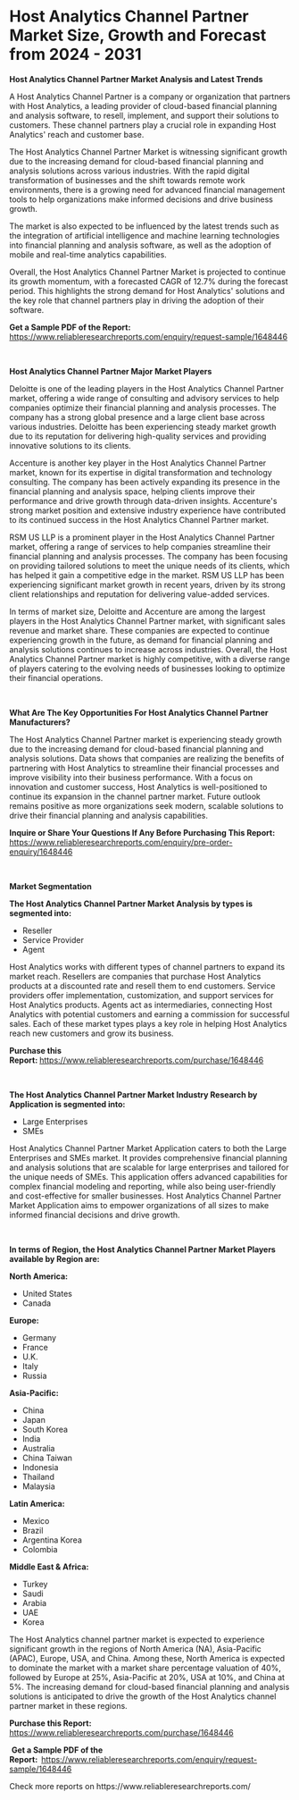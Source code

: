 <p><h1>Host Analytics Channel Partner Market Size, Growth and Forecast from 2024 - 2031</h1></p><p><strong>Host Analytics Channel Partner Market Analysis and Latest Trends</strong></p>
<p><p>A Host Analytics Channel Partner is a company or organization that partners with Host Analytics, a leading provider of cloud-based financial planning and analysis software, to resell, implement, and support their solutions to customers. These channel partners play a crucial role in expanding Host Analytics' reach and customer base.</p><p>The Host Analytics Channel Partner Market is witnessing significant growth due to the increasing demand for cloud-based financial planning and analysis solutions across various industries. With the rapid digital transformation of businesses and the shift towards remote work environments, there is a growing need for advanced financial management tools to help organizations make informed decisions and drive business growth.</p><p>The market is also expected to be influenced by the latest trends such as the integration of artificial intelligence and machine learning technologies into financial planning and analysis software, as well as the adoption of mobile and real-time analytics capabilities.</p><p>Overall, the Host Analytics Channel Partner Market is projected to continue its growth momentum, with a forecasted CAGR of 12.7% during the forecast period. This highlights the strong demand for Host Analytics' solutions and the key role that channel partners play in driving the adoption of their software.</p></p>
<p><strong>Get a Sample PDF of the Report:&nbsp;</strong> <a href="https://www.reliableresearchreports.com/enquiry/request-sample/1648446">https://www.reliableresearchreports.com/enquiry/request-sample/1648446</a></p>
<p>&nbsp;</p>
<p><strong>Host Analytics Channel Partner Major Market Players</strong></p>
<p><p>Deloitte is one of the leading players in the Host Analytics Channel Partner market, offering a wide range of consulting and advisory services to help companies optimize their financial planning and analysis processes. The company has a strong global presence and a large client base across various industries. Deloitte has been experiencing steady market growth due to its reputation for delivering high-quality services and providing innovative solutions to its clients.</p><p>Accenture is another key player in the Host Analytics Channel Partner market, known for its expertise in digital transformation and technology consulting. The company has been actively expanding its presence in the financial planning and analysis space, helping clients improve their performance and drive growth through data-driven insights. Accenture's strong market position and extensive industry experience have contributed to its continued success in the Host Analytics Channel Partner market.</p><p>RSM US LLP is a prominent player in the Host Analytics Channel Partner market, offering a range of services to help companies streamline their financial planning and analysis processes. The company has been focusing on providing tailored solutions to meet the unique needs of its clients, which has helped it gain a competitive edge in the market. RSM US LLP has been experiencing significant market growth in recent years, driven by its strong client relationships and reputation for delivering value-added services.</p><p>In terms of market size, Deloitte and Accenture are among the largest players in the Host Analytics Channel Partner market, with significant sales revenue and market share. These companies are expected to continue experiencing growth in the future, as demand for financial planning and analysis solutions continues to increase across industries. Overall, the Host Analytics Channel Partner market is highly competitive, with a diverse range of players catering to the evolving needs of businesses looking to optimize their financial operations.</p></p>
<p>&nbsp;</p>
<p><strong>What Are The Key Opportunities For Host Analytics Channel Partner Manufacturers?</strong></p>
<p><p>The Host Analytics Channel Partner market is experiencing steady growth due to the increasing demand for cloud-based financial planning and analysis solutions. Data shows that companies are realizing the benefits of partnering with Host Analytics to streamline their financial processes and improve visibility into their business performance. With a focus on innovation and customer success, Host Analytics is well-positioned to continue its expansion in the channel partner market. Future outlook remains positive as more organizations seek modern, scalable solutions to drive their financial planning and analysis capabilities.</p></p>
<p><strong>Inquire or Share Your Questions If Any Before Purchasing This Report:</strong> <a href="https://www.reliableresearchreports.com/enquiry/pre-order-enquiry/1648446">https://www.reliableresearchreports.com/enquiry/pre-order-enquiry/1648446</a></p>
<p>&nbsp;</p>
<p><strong>Market Segmentation</strong></p>
<p><strong>The Host Analytics Channel Partner Market Analysis by types is segmented into:</strong></p>
<p><ul><li>Reseller</li><li>Service Provider</li><li>Agent</li></ul></p>
<p><p>Host Analytics works with different types of channel partners to expand its market reach. Resellers are companies that purchase Host Analytics products at a discounted rate and resell them to end customers. Service providers offer implementation, customization, and support services for Host Analytics products. Agents act as intermediaries, connecting Host Analytics with potential customers and earning a commission for successful sales. Each of these market types plays a key role in helping Host Analytics reach new customers and grow its business.</p></p>
<p><strong>Purchase this Report:&nbsp;</strong><a href="https://www.reliableresearchreports.com/purchase/1648446">https://www.reliableresearchreports.com/purchase/1648446</a></p>
<p>&nbsp;</p>
<p><strong>The Host Analytics Channel Partner Market Industry Research by Application is segmented into:</strong></p>
<p><ul><li>Large Enterprises</li><li>SMEs</li></ul></p>
<p><p>Host Analytics Channel Partner Market Application caters to both the Large Enterprises and SMEs market. It provides comprehensive financial planning and analysis solutions that are scalable for large enterprises and tailored for the unique needs of SMEs. This application offers advanced capabilities for complex financial modeling and reporting, while also being user-friendly and cost-effective for smaller businesses. Host Analytics Channel Partner Market Application aims to empower organizations of all sizes to make informed financial decisions and drive growth.</p></p>
<p>&nbsp;</p>
<p><strong>In terms of Region, the Host Analytics Channel Partner Market Players available by Region are:</strong></p>
<p>
    <p> <strong> North America: </strong>
        <ul>
            <li>United States</li>
            <li>Canada</li>
        </ul>
        </p> 
    <p> <strong> Europe: </strong>
        <ul>
            <li>Germany</li>
            <li>France</li>
            <li>U.K.</li>
            <li>Italy</li>
            <li>Russia</li>
        </ul>
        </p> 
    <p> <strong> Asia-Pacific: </strong>
        <ul>
            <li>China</li>
            <li>Japan</li>
            <li>South Korea</li>
            <li>India</li>
            <li>Australia</li>
            <li>China Taiwan</li>
            <li>Indonesia</li>
            <li>Thailand</li>
            <li>Malaysia</li>
        </ul>
        </p> 
    <p> <strong> Latin America: </strong>
        <ul>
            <li>Mexico</li>
            <li>Brazil</li>
            <li>Argentina Korea</li>
            <li>Colombia</li>
        </ul>
        </p> 
    <p> <strong> Middle East & Africa: </strong>
        <ul>
            <li>Turkey</li>
            <li>Saudi</li>
            <li>Arabia</li>
            <li>UAE</li>
            <li>Korea</li>
        </ul>
    </p>
    </p>
<p><p>The Host Analytics channel partner market is expected to experience significant growth in the regions of North America (NA), Asia-Pacific (APAC), Europe, USA, and China. Among these, North America is expected to dominate the market with a market share percentage valuation of 40%, followed by Europe at 25%, Asia-Pacific at 20%, USA at 10%, and China at 5%. The increasing demand for cloud-based financial planning and analysis solutions is anticipated to drive the growth of the Host Analytics channel partner market in these regions.</p></p>
<p><strong>Purchase this Report: </strong><a href="https://www.reliableresearchreports.com/purchase/1648446">https://www.reliableresearchreports.com/purchase/1648446</a></p>
<p>&nbsp;<strong>Get a Sample PDF of the Report:&nbsp;&nbsp;</strong><a href="https://www.reliableresearchreports.com/enquiry/request-sample/1648446">https://www.reliableresearchreports.com/enquiry/request-sample/1648446</a></p>
<p><strong></strong></p>
<p>Check more reports on https://www.reliableresearchreports.com/</p>